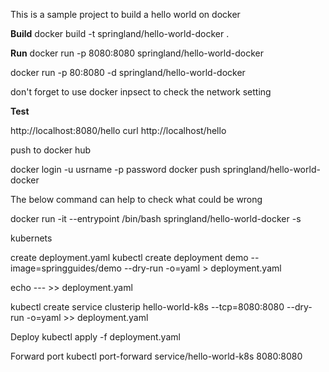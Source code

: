 
This is a sample project to build a hello world on docker



**Build**
docker build -t springland/hello-world-docker  .

**Run**
docker run -p 8080:8080  springland/hello-world-docker 

docker run -p 80:8080 -d  springland/hello-world-docker

don't forget to use docker inpsect to check the network setting

**Test**

http://localhost:8080/hello
curl http://localhost/hello


push to docker hub

docker login -u usrname -p password
docker push springland/hello-world-docker 
 

The below command can help to check what could be wrong

docker run -it --entrypoint /bin/bash  springland/hello-world-docker -s


kubernets

create deployment.yaml
kubectl create deployment demo --image=springguides/demo --dry-run -o=yaml > deployment.yaml

echo --- >> deployment.yaml 

kubectl create service clusterip hello-world-k8s --tcp=8080:8080 --dry-run -o=yaml >> deployment.yaml

Deploy
kubectl apply -f deployment.yaml

Forward port
kubectl port-forward service/hello-world-k8s 8080:8080

 

